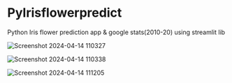 # PyIrisflowerpredict
Python Iris flower prediction app &amp; google stats(2010-20) using streamlit lib


![Screenshot 2024-04-14 110327](https://github.com/ayushharmaa/PyIrisflowerpredict/assets/93790325/ad80c2cc-394f-445a-9875-1e2d57714676)

![Screenshot 2024-04-14 110338](https://github.com/ayushharmaa/PyIrisflowerpredict/assets/93790325/818d8ada-a0fe-4234-8734-ca78de76561c)

![Screenshot 2024-04-14 111205](https://github.com/ayushharmaa/PyIrisflowerpredict/assets/93790325/efcea659-202e-4e1e-bd38-f516a64fe38f)


